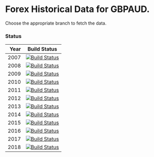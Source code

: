 # Forex Historical Data for GBPAUD.

Choose the appropriate branch to fetch the data.

### Status

| Year | Build Status |
| ----:|:------------:|
| 2007 | [![Build Status](https://api.travis-ci.org/FX-Data/FX-Data-GBPAUD-DS.svg?branch=2007)](https://travis-ci.org/FX-Data/FX-Data-GBPAUD-DS/branches) |
| 2008 | [![Build Status](https://api.travis-ci.org/FX-Data/FX-Data-GBPAUD-DS.svg?branch=2008)](https://travis-ci.org/FX-Data/FX-Data-GBPAUD-DS/branches) |
| 2009 | [![Build Status](https://api.travis-ci.org/FX-Data/FX-Data-GBPAUD-DS.svg?branch=2009)](https://travis-ci.org/FX-Data/FX-Data-GBPAUD-DS/branches) |
| 2010 | [![Build Status](https://api.travis-ci.org/FX-Data/FX-Data-GBPAUD-DS.svg?branch=2010)](https://travis-ci.org/FX-Data/FX-Data-GBPAUD-DS/branches) |
| 2011 | [![Build Status](https://api.travis-ci.org/FX-Data/FX-Data-GBPAUD-DS.svg?branch=2011)](https://travis-ci.org/FX-Data/FX-Data-GBPAUD-DS/branches) |
| 2012 | [![Build Status](https://api.travis-ci.org/FX-Data/FX-Data-GBPAUD-DS.svg?branch=2012)](https://travis-ci.org/FX-Data/FX-Data-GBPAUD-DS/branches) |
| 2013 | [![Build Status](https://api.travis-ci.org/FX-Data/FX-Data-GBPAUD-DS.svg?branch=2013)](https://travis-ci.org/FX-Data/FX-Data-GBPAUD-DS/branches) |
| 2014 | [![Build Status](https://api.travis-ci.org/FX-Data/FX-Data-GBPAUD-DS.svg?branch=2014)](https://travis-ci.org/FX-Data/FX-Data-GBPAUD-DS/branches) |
| 2015 | [![Build Status](https://api.travis-ci.org/FX-Data/FX-Data-GBPAUD-DS.svg?branch=2015)](https://travis-ci.org/FX-Data/FX-Data-GBPAUD-DS/branches) |
| 2016 | [![Build Status](https://api.travis-ci.org/FX-Data/FX-Data-GBPAUD-DS.svg?branch=2016)](https://travis-ci.org/FX-Data/FX-Data-GBPAUD-DS/branches) |
| 2017 | [![Build Status](https://api.travis-ci.org/FX-Data/FX-Data-GBPAUD-DS.svg?branch=2017)](https://travis-ci.org/FX-Data/FX-Data-GBPAUD-DS/branches) |
| 2018 | [![Build Status](https://api.travis-ci.org/FX-Data/FX-Data-GBPAUD-DS.svg?branch=2018)](https://travis-ci.org/FX-Data/FX-Data-GBPAUD-DS/branches) |
